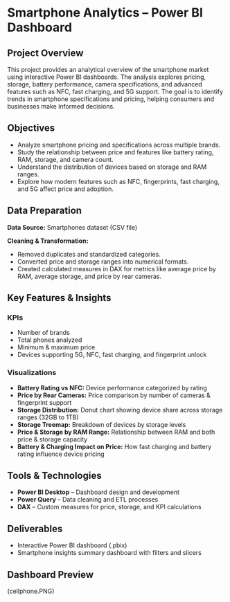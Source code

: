 # Smartphone Analytics – Power BI Dashboard

## Project Overview
This project provides an analytical overview of the smartphone market using interactive Power BI dashboards. The analysis explores pricing, storage, battery performance, camera specifications, and advanced features such as NFC, fast charging, and 5G support. The goal is to identify trends in smartphone specifications and pricing, helping consumers and businesses make informed decisions.

## Objectives
- Analyze smartphone pricing and specifications across multiple brands.  
- Study the relationship between price and features like battery rating, RAM, storage, and camera count.  
- Understand the distribution of devices based on storage and RAM ranges.  
- Explore how modern features such as NFC, fingerprints, fast charging, and 5G affect price and adoption.  

## Data Preparation
**Data Source:** Smartphones dataset (CSV file)  

**Cleaning & Transformation:**  
- Removed duplicates and standardized categories.  
- Converted price and storage ranges into numerical formats.  
- Created calculated measures in DAX for metrics like average price by RAM, average storage, and price by rear cameras.  

## Key Features & Insights

### KPIs
- Number of brands  
- Total phones analyzed  
- Minimum & maximum price  
- Devices supporting 5G, NFC, fast charging, and fingerprint unlock  

### Visualizations
- **Battery Rating vs NFC:** Device performance categorized by rating  
- **Price by Rear Cameras:** Price comparison by number of cameras & fingerprint support  
- **Storage Distribution:** Donut chart showing device share across storage ranges (32GB to 1TB)  
- **Storage Treemap:** Breakdown of devices by storage levels  
- **Price & Storage by RAM Range:** Relationship between RAM and both price & storage capacity  
- **Battery & Charging Impact on Price:** How fast charging and battery rating influence device pricing  

## Tools & Technologies
- **Power BI Desktop** – Dashboard design and development  
- **Power Query** – Data cleaning and ETL processes  
- **DAX** – Custom measures for price, storage, and KPI calculations  

## Deliverables
- Interactive Power BI dashboard (.pbix)  
- Smartphone insights summary dashboard with filters and slicers  

## Dashboard Preview
(cellphone.PNG)
